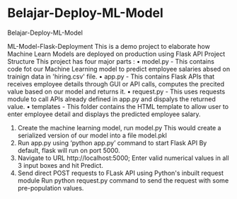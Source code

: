 # Belajar-Deploy-ML-Model
Belajar-Deploy-ML-Model

ML-Model-Flask-Deployment
This is a demo project to elaborate how Machine Learn Models are deployed on production using Flask API
Project Structure
This project has four major parts :
•	model.py - This contains code fot our Machine Learning model to predict employee salaries absed on trainign data in 'hiring.csv' file.
•	app.py - This contains Flask APIs that receives employee details through GUI or API calls, computes the precited value based on our model and returns it.
•	request.py - This uses requests module to call APIs already defined in app.py and dispalys the returned value.
•	templates - This folder contains the HTML template to allow user to enter employee detail and displays the predicted employee salary.

1. Create the machine learning model, run model.py
    This would create a serialized version of our model into a file model.pkl
2. Run app.py using ‘python app.py’ command to start Flask API
    By default, flask will run on port 5000.
3. Navigate to URL http://localhost:5000; Enter valid numerical values in all 3 input boxes     and hit Predict.
4. Send direct POST requests to FLask API using Python's inbuilt request module 
    Run python request.py command to send the request with some pre-population values.






